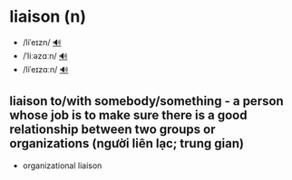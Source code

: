 # liaison (n)

- /liˈeɪzn/ [🔊](https://www.oxfordlearnersdictionaries.com/media/english/uk_pron/l/lia/liais/liaison__gb_1.mp3)
- /ˈliːəzɑːn/ [🔊](https://www.oxfordlearnersdictionaries.com/media/english/us_pron/l/lia/liais/liaison__us_2_rr.mp3)
- /liˈeɪzɑːn/ [🔊](https://www.oxfordlearnersdictionaries.com/media/english/us_pron/l/lia/liais/liaison__us_1_rr.mp3)

## liaison to/with somebody/something - a person whose job is to make sure there is a good relationship between two groups or organizations (người liên lạc; trung gian)

- organizational liaison